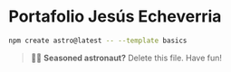 # Portafolio Jesús Echeverria

```sh
npm create astro@latest -- --template basics
```

> 🧑‍🚀 **Seasoned astronaut?** Delete this file. Have fun!
